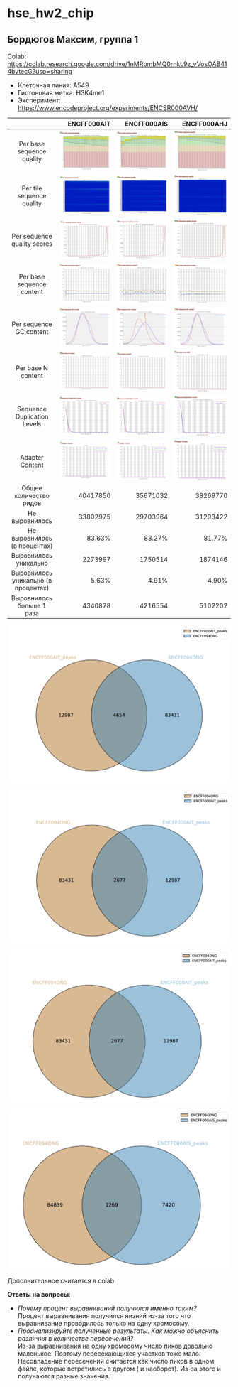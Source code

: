 # hse_hw2_chip
## Бордюгов Максим, группа 1
Colab: https://colab.research.google.com/drive/1nMRbmbMQ0rnkL9z_vVosOAB414bvtecG?usp=sharing
- Клеточная линия: A549
- Гистоновая метка: H3K4me1
- Эксперимент: https://www.encodeproject.org/experiments/ENCSR000AVH/

|                                     | ENCFF000AIT                            | ENCFF000AIS                            | ENCFF000AHJ                            |
| :---------------------------------: | -------------------------------------: | -------------------------------------: | -------------------------------------: |
| Per base sequence quality           | ![AIT1](img/AIT/1.png "img/AIT/1.png") | ![AIS1](img/AIS/1.png "img/AIS/1.png") | ![AHJ1](img/AHJ/1.png "img/AHJ/1.png") |
| Per tile sequence quality           | ![AIT2](img/AIT/2.png "img/AIT/2.png") | ![AIS2](img/AIS/2.png "img/AIS/2.png") | ![AHJ2](img/AHJ/2.png "img/AHJ/2.png") |
| Per sequence quality scores         | ![AIT3](img/AIT/3.png "img/AIT/3.png") | ![AIS3](img/AIS/3.png "img/AIS/3.png") | ![AHJ3](img/AHJ/3.png "img/AHJ/3.png") |
| Per base sequence content           | ![AIT4](img/AIT/4.png "img/AIT/4.png") | ![AIS4](img/AIS/4.png "img/AIS/4.png") | ![AHJ4](img/AHJ/4.png "img/AHJ/4.png") |
| Per sequence GC content             | ![AIT5](img/AIT/5.png "img/AIT/5.png") | ![AIS5](img/AIS/5.png "img/AIS/5.png") | ![AHJ5](img/AHJ/5.png "img/AHJ/5.png") |
| Per base N content                  | ![AIT6](img/AIT/6.png "img/AIT/6.png") | ![AIS6](img/AIS/6.png "img/AIS/6.png") | ![AHJ6](img/AHJ/6.png "img/AHJ/6.png") |
| Sequence Duplication Levels         | ![AIT7](img/AIT/7.png "img/AIT/7.png") | ![AIS7](img/AIS/7.png "img/AIS/7.png") | ![AHJ7](img/AHJ/7.png "img/AHJ/7.png") |
| Adapter Content                     | ![AIT8](img/AIT/8.png "img/AIT/8.png") | ![AIS8](img/AIS/8.png "img/AIS/8.png") | ![AHJ8](img/AHJ/8.png "img/AHJ/8.png") |
| Общее количество ридов              | 40417850                               | 35671032                               | 38269770                               |
| Не выровнилось                      | 33802975                               | 29703964                               | 31293422                               |
| Не выровнилось (в процентах)        | 83.63%                                 | 83.27%                                 | 81.77%                                 |
| Выровнилось уникально               | 2273997                                | 1750514                                | 1874146                                |
| Выровнилось уникально (в процентах) | 5.63%                                  | 4.91%                                  | 4.90%                                  |
| Выровнилось больше 1 раза           | 4340878                                | 4216554                                | 5102202                                |

![venn1](img/venn1.png "img/venn1.png")

![venn2](img/venn2.png "img/venn2.png")

![venn3](img/venn3.png "img/venn3.png")

![venn4](img/venn4.png "img/venn4.png")

Дополнительное считается в colab

__Ответы на вопросы__:
- _Почему процент выравниваний получился именно таким?_  
Процент выравнивания получился низний из-за того что выравнивание проводилось только на одну хромосому.
- _Проанализируйте полученные результаты. Как можно объяснить различия в количестве пересечений?_  
Из-за выравнивания на одну хромосому число пиков довольно маленькое. Поэтому пересекающихся участков тоже мало. Несовпадение пересечений считается как число пиков в одном файле, которые встретились в другом ( и наоборот). Из-за этого и получаются разные значения.
